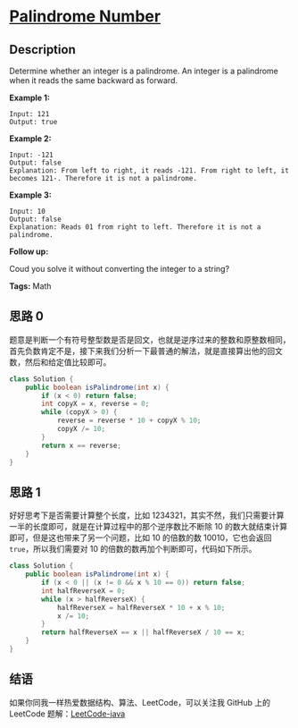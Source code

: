 # [Palindrome Number][title]

## Description

Determine whether an integer is a palindrome. An integer is a palindrome when it reads the same backward as forward.

**Example 1:**

```
Input: 121
Output: true
```

**Example 2:**

```
Input: -121
Output: false
Explanation: From left to right, it reads -121. From right to left, it becomes 121-. Therefore it is not a palindrome.
```

**Example 3:**

```
Input: 10
Output: false
Explanation: Reads 01 from right to left. Therefore it is not a palindrome.
```

**Follow up:**

Coud you solve it without converting the integer to a string?

**Tags:** Math


## 思路 0

题意是判断一个有符号整型数是否是回文，也就是逆序过来的整数和原整数相同，首先负数肯定不是，接下来我们分析一下最普通的解法，就是直接算出他的回文数，然后和给定值比较即可。

```java
class Solution {
    public boolean isPalindrome(int x) {
        if (x < 0) return false;
        int copyX = x, reverse = 0;
        while (copyX > 0) {
            reverse = reverse * 10 + copyX % 10;
            copyX /= 10;
        }
        return x == reverse;
    }
}
```

## 思路 1

好好思考下是否需要计算整个长度，比如 1234321，其实不然，我们只需要计算一半的长度即可，就是在计算过程中的那个逆序数比不断除 10 的数大就结束计算即可，但是这也带来了另一个问题，比如 10 的倍数的数 10010，它也会返回 `true`，所以我们需要对 10 的倍数的数再加个判断即可，代码如下所示。

```java
class Solution {
    public boolean isPalindrome(int x) {
        if (x < 0 || (x != 0 && x % 10 == 0)) return false;
        int halfReverseX = 0;
        while (x > halfReverseX) {
            halfReverseX = halfReverseX * 10 + x % 10;
            x /= 10;
        }
        return halfReverseX == x || halfReverseX / 10 == x;
    }
}
```


## 结语

如果你同我一样热爱数据结构、算法、LeetCode，可以关注我 GitHub 上的 LeetCode 题解：[LeetCode-java][ajl]



[title]: https://leetcode.com/problems/palindrome-number
[ajl]: https://github.com/lovelife-li/LeetCode-java
